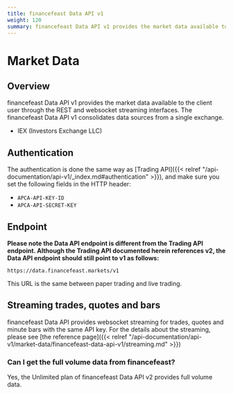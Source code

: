 ```yaml
---
title: financefeast Data API v1
weight: 120
summary: financefeast Data API v1 provides the market data available to the client user through the REST and websocket streaming interfaces and it consolidates data sources from five different exchanges.
---
```


# Market Data

## Overview

financefeast Data API v1 provides the market data available to the client user through
the REST and websocket streaming interfaces. The financefeast Data API v1 consolidates
data sources from a single exchange.

- IEX (Investors Exchange LLC)


## Authentication
The authentication is done the same way as [Trading API]({{< relref "/api-documentation/api-v1/_index.md#authentication" >}}),
and make sure you set the following fields in the HTTP header:

- `APCA-API-KEY-ID`
- `APCA-API-SECRET-KEY`


## Endpoint
**Please note the Data API endpoint is different from the Trading API endpoint. Although the Trading API documented herein
references v2, the Data API endpoint should still point to v1 as follows:**

```
https://data.financefeast.markets/v1
```

This URL is the same between paper trading and live trading.

## Streaming trades, quotes and bars

financefeast Data API provides websocket streaming for trades,
quotes and minute bars with the same API key. For the details about
the streaming, please see [the reference page]({{<
 relref "/api-documentation/api-v1/market-data/financefeast-data-api-v1/streaming.md" >}})


### Can I get the full volume data from financefeast?

Yes, the Unlimited plan of financefeast Data API v2 provides full volume data.
